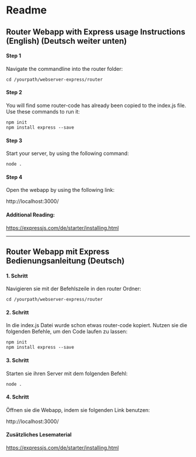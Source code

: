 # Readme

## Router Webapp with Express usage Instructions (English) (Deutsch weiter unten)

#### Step 1

Navigate the commandline into the router folder:

    cd /yourpath/webserver-express/router

#### Step 2

You will find some router-code has already been copied to the index.js file. Use these commands to run it:

    npm init  
    npm install express --save

#### Step 3

Start your server, by using the following command:

    node .

#### Step 4

Open the webapp by using the following link: 

http://localhost:3000/

#### Additional Reading:

https://expressjs.com/de/starter/installing.html



---


## Router Webapp mit Express Bedienungsanleitung (Deutsch)

#### 1. Schritt

Navigieren sie mit der Befehlszeile in den router Ordner:

    cd /yourpath/webserver-express/router

#### 2. Schritt

In die index.js Datei wurde schon etwas router-code kopiert. Nutzen sie die folgenden Befehle, um den Code laufen zu lassen:

    npm init  
    npm install express --save


#### 3. Schritt

Starten sie ihren Server mit dem folgenden Befehl:

    node .


#### 4. Schritt

Öffnen sie die Webapp, indem sie folgenden Link benutzen:

http://localhost:3000/

#### Zusätzliches Lesematerial

https://expressjs.com/de/starter/installing.html
